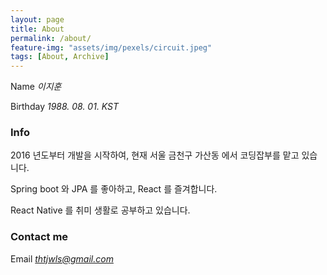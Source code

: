 ```yaml
---
layout: page
title: About
permalink: /about/
feature-img: "assets/img/pexels/circuit.jpeg"
tags: [About, Archive]
---
```


Name _이지훈_

Birthday _1988. 08. 01. KST_

### Info

2016 년도부터 개발을 시작하여, 현재 서울 금천구 가산동 에서 코딩잡부를 맡고 있습니다.

Spring boot 와 JPA 를 좋아하고, React 를 즐겨합니다.

React Native 를 취미 생활로 공부하고 있습니다.

### Contact me

Email _[thtjwls@gmail.com](mailto:thtjwls@gmail.com)_
